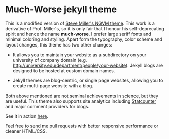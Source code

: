 # Much-Worse jekyll theme

This is a modified version of [Steve Miller's NGVM theme](http://jekyllthemes.org/themes/svm-ngvb/). This work is a derivative of Prof. Miller's, so it is only fair that I honour his self-deprecating spirit and hence the name **much-worse**. I prefer large seriff fonts and minimal coloring and styling. Apart form the typography, color scheme and layout changes,
this theme has two other changes:

- It allows you to maintain your website as a subdirectory on your university of company domain (e.g. http://university.edu/department/people/your-website). Jekyll blogs are
designed to be hosted at custom domain names.

- Jekyll themes are blog-centric, or single page websites, allowing you to create multi-page website with a blog.

Both above mentioned are not seminal achievements in science, but they are useful. This theme also supports site analytics including [Statcounter](http://statcounter.com) and major comment providers for blogs.

See it in action [here](http://people.csail.mit.edu/gchauras).

Feel free to send me pull requests with better responsive performance or cleaner HTML/CSS.
